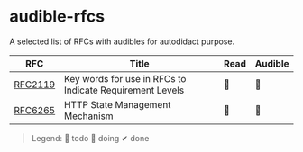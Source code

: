 # audible-rfcs

A selected list of RFCs with audibles for autodidact purpose.  

| RFC                                            | Title                                                    | Read | Audible |
| ---------------------------------------------- | -------------------------------------------------------- | ---- | ------- |
| [RFC2119](https://tools.ietf.org/html/rfc2119) | Key words for use in RFCs to Indicate Requirement Levels | 📌    | 📌       |
| [RFC6265](https://tools.ietf.org/html/rfc6265) | HTTP State Management Mechanism                          | 📌    | 📌       |

> Legend: 📅 todo 📌 doing ✔ done